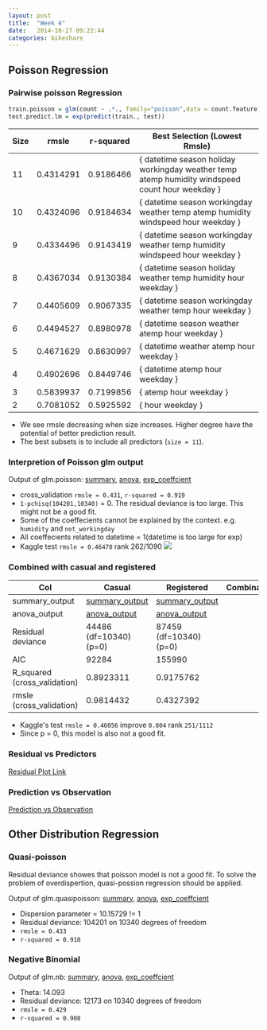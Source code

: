 ```yaml
---
layout: post
title:  "Week 4"
date:   2014-10-27 09:22:44
categories: bikeshare
---
```


## Poisson Regression ##
### Pairwise poisson Regression ###
```R
train.poisson = glm(count ~ .*., family="poisson",data = count.feature)
test.predict.lm = exp(predict(train., test))
```
|Size|rmsle|r-squared|Best Selection (Lowest Rmsle)|
|----|---|---|---|
| 11 | 0.4314291 | 0.9186466  |{ datetime season holiday workingday weather temp atemp humidity windspeed count hour weekday }|
| 10 | 0.4324096 | 0.9184634 |{ datetime season workingday weather temp atemp humidity windspeed hour weekday }|
| 9 | 0.4334496 | 0.9143419 |{ datetime season workingday weather temp humidity windspeed hour weekday }|
| 8 | 0.4367034 | 0.9130384 |{ datetime season holiday weather temp humidity hour weekday }|
| 7 | 0.4405609 | 0.9067335 |{ datetime season workingday weather temp hour weekday }|
| 6 | 0.4494527 | 0.8980978 |{ datetime season weather atemp hour weekday }|
| 5 | 0.4671629 | 0.8630997 |{ datetime weather atemp hour weekday }|
| 4 | 0.4902696 | 0.8449746 |{ datetime atemp hour weekday }|
| 3 | 0.5839937 | 0.7199856 |{ atemp hour weekday }|
| 2 | 0.7081052 | 0.5925592 |{ hour weekday }|

* We see rmsle decreasing when size increases. Higher degree have the potential of better prediction result.
* The best subsets is to include all predictors (`size = 11`).

### Interpretion of Poisson glm output
Output of glm.poisson: [summary](https://raw.githubusercontent.com/yunhaolucky/bikeshare/master/Week4/output/poisson_output.txt), [anova](https://raw.githubusercontent.com/yunhaolucky/bikeshare/master/Week4/output/poisson_anova_output.txt),
[exp_coeffcient](https://raw.githubusercontent.com/yunhaolucky/bikeshare/master/Week4/output/poisson_output_exp.txt)
  * cross_validation `rmsle = 0.431`, `r-squared = 0.919`
  * `1-pchisq(104201,10340)` = 0. The residual deviance is too large. This might not be a good fit.
  *  Some of the coeffecients cannot be explained by the context. e.g. `humidity` and `not_workingday`
  * All coeffecients related to datetime = 1(datetime is too large for exp)
  *  Kaggle test `rmsle = 0.46470` rank 262/1090
  ![
  ]()

### Combined with casual and registered
Col | Casual  | Registered | Combination(Count)
----|------------- | -------------|------
summary_output|[summary_output](https://raw.githubusercontent.com/yunhaolucky/bikeshare/master/Week4/lm_2_casual_summary.txt)|[summary_output](https://raw.githubusercontent.com/yunhaolucky/bikeshare/master/Week4/lm_2_registered_summary.txt)
anova_output|[anova_output](https://raw.githubusercontent.com/yunhaolucky/bikeshare/master/Week4/lm_2_casual_summary.txt)|[anova_output](https://raw.githubusercontent.com/yunhaolucky/bikeshare/master/Week4/lm_2_registered_anova.txt)
Residual deviance|44486 (df=10340) (p=0)|87459 (df=10340) (p=0)
AIC|92284|155990|
R_squared (cross_validation)|0.8923311|0.9175762|
rmsle (cross_validation)|0.9814432|0.4327392|
* Kaggle's test `rmsle = 0.46056` improve `0.004` rank `251/1112`
* Since p = 0, this model is also not a good fit.

### Residual vs Predictors ###
[Residual Plot Link ](https://github.com/yunhaolucky/bikeshare/blob/master/Week4/residual_plot.markdown)

### Prediction vs Observation ###
[Prediction vs Observation](https://github.com/yunhaolucky/bikeshare/blob/master/Week4/pov_plot.markdown)

## Other Distribution Regression ##

### Quasi-poisson ###
Residual deviance showes that poisson model is not a good fit. To solve the problem of overdispertion, quasi-possion regression should be applied.

Output of glm.quasipoisson: [summary](https://raw.githubusercontent.com/yunhaolucky/bikeshare/master/Week4/output/quasipoisson_output.txt), [anova](https://raw.githubusercontent.com/yunhaolucky/bikeshare/master/Week4/output/quasipoisson_anova_output.txt),
[exp_coeffcient](https://raw.githubusercontent.com/yunhaolucky/bikeshare/master/Week4/output/quasipoisson_output_exp.txt)
* Dispersion parameter = 10.15729 != 1
* Residual deviance:  104201  on 10340  degrees of freedom
* `rmsle = 0.433`
* `r-squared = 0.918`

### Negative Binomial ###
Output of glm.nb: [summary](https://raw.githubusercontent.com/yunhaolucky/bikeshare/master/Week4/output/nb_output.txt), [anova](https://raw.githubusercontent.com/yunhaolucky/bikeshare/master/Week4/output/nb_anova_output.txt),
[exp_coeffcient](https://raw.githubusercontent.com/yunhaolucky/bikeshare/master/Week4/output/nb_output_exp.txt)
* Theta:  14.093
* Residual deviance:  12173  on 10340  degrees of freedom
* `rmsle = 0.429`
* `r-squared = 0.908`
